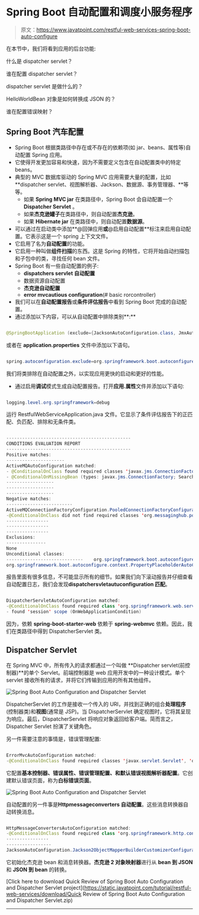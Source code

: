 # Spring Boot 自动配置和调度小服务程序

> 原文：<https://www.javatpoint.com/restful-web-services-spring-boot-auto-configure>

在本节中，我们将看到应用的后台功能:

什么是 dispatcher servlet？

谁在配置 dispatcher servlet？

dispatcher servlet 是做什么的？

HelloWorldBean 对象是如何转换成 JSON 的？

谁在配置错误映射？

## Spring Boot 汽车配置

*   Spring Boot 根据类路径中存在或不存在的依赖项(如 jar、beans、属性等)自动配置 Spring 应用。
*   它使得开发更加容易和快速，因为不需要定义包含在自动配置类中的特定 beans。
*   典型的 MVC 数据库驱动的 Spring MVC 应用需要大量的配置，比如 **dispatcher servlet、视图解析器、Jackson、数据源、事务管理器、**等等。
    *   如果 **Spring MVC jar** 在类路径中，Spring Boot 会自动配置一个 **Dispatcher Servlet** 。
    *   如果**杰克逊罐子**在类路径中，则自动配置**杰克逊**。
    *   如果 **Hibernate jar** 在类路径中，则自动配置**数据源**。
*   可以通过在启动类中添加**@回弹应用**或**@启用自动配置**标注来启用自动配置。它表示这是一个 spring 上下文文件。
*   它启用了名为**自动配置**的功能。
*   它启用一种叫做**组件扫描**的东西。这是 Spring 的特性，它将开始自动扫描包和子包中的类，寻找任何 bean 文件。
*   Spring Boot 有一些自动配置的例子:
    *   **dispatchers servlet 自动配置**
    *   数据资源自动配置
    *   **杰克逊自动配置**
    *   **error mvcautious configuration**(# basic rorcontroller)
*   我们可以在**自动配置报告**或**条件评估报告**中看到 Spring Boot 完成的自动配置。
*   通过添加以下内容，可以从自动配置中排除类别**:**

```java

@SpringBootApplication (exclude={JacksonAutoConfiguration.class, JmxAutoConfiguration.class})

```

或者在 **application.properties** 文件中添加以下语句。

```java

spring.autoconfiguration.exclude=org.springframework.boot.autoconfigure.jackson.JacksonAutoConfiguration

```

我们将类排除在自动配置之外，以实现应用更快的启动和更好的性能。

*   通过启用**调试**模式生成自动配置报告。打开**应用.属性**文件并添加以下语句:

```java

logging.level.org.springframework=debug

```

运行 RestfulWebServiceApplication.java 文件。它显示了条件评估报告下的正匹配、负匹配、排除和无条件类。

```java

-----------------------------------------------
CONDITIONS EVALUATION REPORT
-----------------------------------------------
Positive matches:
----------------------
ActiveMQAutoConfiguration matched:
- @ConditionalOnClass found required classes 'javax.jms.ConnectionFactory', 'org.apache.activemq.ActiveMQConnectionFactory' (OnClassCondition)
- @ConditionalOnMissingBean (types: javax.jms.ConnectionFactory; SearchStrategy: all) did not find any beans (OnBeanCondition)
------------------
------------------
------------------
Negative matches:
-------------------------
ActiveMQConnectionFactoryConfiguration.PooledConnectionFactoryConfiguration: Did not match:
-@ConditionalOnClass did not find required classes 'org.messaginghub.pooled.jms.JmsPoolConnectionFactory','org.apache.commons.pool2.PooledObject' (OnClassCondition)
----------------
----------------
----------------
Exclusions:
---------------
None
Unconditional classes:
-----------------------------    org.springframework.boot.autoconfigure.context.ConfigurationPropertiesAutoConfiguration
org.springframework.boot.autoconfigure.context.PropertyPlaceholderAutoConfiguration

```

报告里面有很多信息，不可能显示所有的细节。如果我们向下滚动报告并仔细查看自动配置日志，我们会发现**dispatchersvletautuconfiguration 匹配**。

```java

DispatcherServletAutoConfiguration matched:
-@ConditionalOnClass found required class 'org.springframework.web.servlet.DispatcherServlet' (OnClassCondition)
- found 'session' scope (OnWebApplicationCondition)

```

因为，依赖 **spring-boot-starter-web** 依赖于 **spring-webmvc** 依赖。因此，我们在类路径中得到 DispatcherServlet 类。

## Dispatcher Servlet

在 Spring MVC 中，所有传入的请求都通过一个叫做 **Dispatcher servlet(前控制器)**的单个 Servlet。前端控制器是 web 应用开发中的一种设计模式。单个 servlet 接收所有的请求，并将它们传输到应用的所有其他组件。

![Spring Boot Auto Configuration and Dispatcher Servlet](../img/d9cfca427d204274f4efabdae9758fe0.png)

DispatcherServlet 的工作是接收一个传入的 URI，并找到正确的组合**处理程序**(控制器类)和**视图**(通常是 JSP)。当 DispatcherServlet 确定视图时，它将其呈现为响应。最后，DispatcherServlet 将响应对象返回给客户端。简而言之，Dispatcher Servlet 扮演了关键角色。

另一件需要注意的事情是，错误管理配置:

```java

ErrorMvcAutoConfiguration matched:
-@ConditionalOnClass found required classes 'javax.servlet.Servlet', 'org.springframework.web.servlet.DispatcherServlet' (OnClassCondition)- found 'session' scope (OnWebApplicatiossssnCondition)

```

它配置**基本控制器、错误属性、错误管理配置、**和**默认错误视图解析器配置**。它创建默认错误页面，称为**白标错误页面**。

![Spring Boot Auto Configuration and Dispatcher Servlet](../img/c6de50e336f8d5e3c321a622687eac37.png)

自动配置的另一件事是**Httpmessageconverters 自动配置**。这些消息转换器自动转换消息。

```java

HttpMessageConvertersAutoConfiguration matched:
-@ConditionalOnClass found required class 'org.springframework.http.converter.HttpMessageConverter' (OnClassCondition)
----------------
-----------------
JacksonAutoConfiguration.Jackson2ObjectMapperBuilderCustomizerConfiguration matched: - @ConditionalOnClass found required class 'org.springframework.http.converter.json.Jackson2ObjectMapperBuilder'(OnClassCondition)

```

它初始化杰克逊 bean 和消息转换器。**杰克逊 2 对象映射器**进行从 **bean 到 JSON** 和 **JSON 到 bean** 的转换。

[Click here to download Quick Review of Spring Boot Auto Configuration and Dispatcher Servlet project](https://static.javatpoint.com/tutorial/restful-web-services/download/Quick Review of Spring Boot Auto Configuration and Dispatcher Servlet.zip)

* * ***